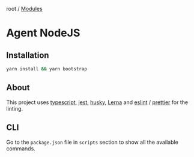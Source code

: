 root / [Modules](modules.md)

# Agent NodeJS

## Installation

```sh
yarn install && yarn bootstrap
```

## About

This project uses [typescript](https://www.typescriptlang.org/),
[jest](https://jestjs.io/), [husky](https://typicode.github.io/husky/#/),
[Lerna](https://lerna.js.org/)
and [eslint](https://eslint.org/) / [prettier](https://prettier.io/) for the linting.

## CLI

Go to the `package.json` file in `scripts` section to show all the available commands.
